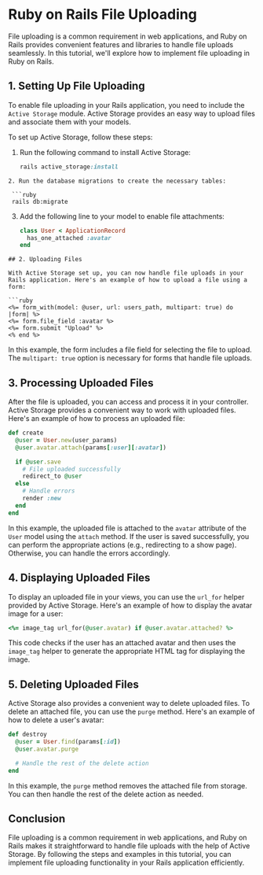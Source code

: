 # Ruby on Rails File Uploading

File uploading is a common requirement in web applications, and Ruby on Rails provides convenient features and libraries to handle file uploads seamlessly. In this tutorial, we'll explore how to implement file uploading in Ruby on Rails.

## 1. Setting Up File Uploading

To enable file uploading in your Rails application, you need to include the `Active Storage` module. Active Storage provides an easy way to upload files and associate them with your models.

To set up Active Storage, follow these steps:

1. Run the following command to install Active Storage:

   ```ruby
   rails active_storage:install
  ```
2. Run the database migrations to create the necessary tables:

   ```ruby
   rails db:migrate
  ```
3. Add the following line to your model to enable file attachments:

   ```ruby
   class User < ApplicationRecord
     has_one_attached :avatar
   end
  ```
## 2. Uploading Files

With Active Storage set up, you can now handle file uploads in your Rails application. Here's an example of how to upload a file using a form:

```ruby
<%= form_with(model: @user, url: users_path, multipart: true) do |form| %>
  <%= form.file_field :avatar %>
  <%= form.submit "Upload" %>
<% end %>
```
In this example, the form includes a file field for selecting the file to upload. The `multipart: true` option is necessary for forms that handle file uploads.

## 3. Processing Uploaded Files

After the file is uploaded, you can access and process it in your controller. Active Storage provides a convenient way to work with uploaded files. Here's an example of how to process an uploaded file:

```ruby
def create
  @user = User.new(user_params)
  @user.avatar.attach(params[:user][:avatar])

  if @user.save
    # File uploaded successfully
    redirect_to @user
  else
    # Handle errors
    render :new
  end
end
```
In this example, the uploaded file is attached to the `avatar` attribute of the `User` model using the `attach` method. If the user is saved successfully, you can perform the appropriate actions (e.g., redirecting to a show page). Otherwise, you can handle the errors accordingly.

## 4. Displaying Uploaded Files

To display an uploaded file in your views, you can use the `url_for` helper provided by Active Storage. Here's an example of how to display the avatar image for a user:

```ruby
<%= image_tag url_for(@user.avatar) if @user.avatar.attached? %>
```
This code checks if the user has an attached avatar and then uses the `image_tag` helper to generate the appropriate HTML tag for displaying the image.

## 5. Deleting Uploaded Files

Active Storage also provides a convenient way to delete uploaded files. To delete an attached file, you can use the `purge` method. Here's an example of how to delete a user's avatar:

```ruby
def destroy
  @user = User.find(params[:id])
  @user.avatar.purge

  # Handle the rest of the delete action
end
```
In this example, the `purge` method removes the attached file from storage. You can then handle the rest of the delete action as needed.

## Conclusion

File uploading is a common requirement in web applications, and Ruby on Rails makes it straightforward to handle file uploads with the help of Active Storage. By following the steps and examples in this tutorial, you can implement file uploading functionality in your Rails application efficiently.
